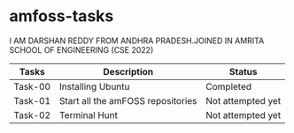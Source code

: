# amfoss-tasks

I AM DARSHAN REDDY FROM ANDHRA PRADESH.JOINED IN AMRITA SCHOOL OF ENGINEERING (CSE 2022)

Tasks   |       Description                   |    Status           |
------- |    ------------                     |    ------           |
Task-00 |Installing Ubuntu                    |    Completed        | 
Task-01 |Start all the amFOSS repositories    |   Not attempted yet |
Task-02 |Terminal Hunt                        |   Not attempted yet |
